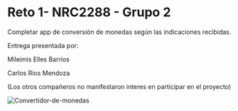 #  Reto 1- NRC2288 - Grupo 2

Completar app de conversión de monedas según las indicaciones recibidas.

Entrega presentada por:

Mileimis Elles Barrios

Carlos Rios Mendoza

(Los otros compañeros no manifestaron interes en participar en el proyecto)


![Convertidor-de-monedas](https://user-images.githubusercontent.com/115802496/200710738-f362b80c-98e0-4277-984f-5cf75bc6c3cc.gif)
